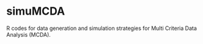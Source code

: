 # simuMCDA

R codes for data generation and simulation strategies for Multi
Criteria Data Analysis (MCDA).


